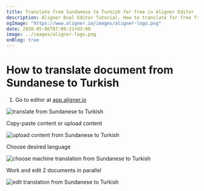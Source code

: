 ```yaml
---
title: Translate from Sundanese to Turkish for free in Aligner Editor
description: Aligner Dual Editor Tutorial. How to translate for free from Sundanese to Turkish. Aligner is multilingual document management platform. 
ogImage: "https://www.aligner.io/images/aligner-logo.png"
date: 2020-05-06T07:09:21+03:00
image: ../images/aligner-logo.png
onBlog: true
---
```


# How to translate document from Sundanese to Turkish

1. Go to editor at [app.aligner.io](https://app.aligner.io "Aligner App web page")

![translate from Sundanese to Turkish](../aligner-blank-editor.png "translate from Sundanese to Turkish")

Copy-paste content or upload content

![upload content from Sundanese to Turkish](../aligner-uploaded-document.png "upload content from Sundanese to Turkish")

Choose desired language

![choose machine translation from Sundanese to Turkish](../aligner-language-dropdown.png "choose machine translation from Sundanese to Turkish")

Work and edit 2 documents in parallel

![edit translation from Sundanese to Turkish](../aligner-double-sitded-editor.png "edit translation from Sundanese to Turkish")

